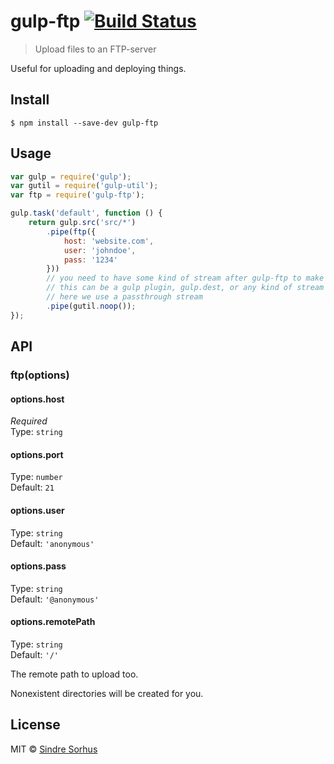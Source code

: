 # gulp-ftp [![Build Status](https://travis-ci.org/sindresorhus/gulp-ftp.svg?branch=master)](https://travis-ci.org/sindresorhus/gulp-ftp)

> Upload files to an FTP-server

Useful for uploading and deploying things.


## Install

```
$ npm install --save-dev gulp-ftp
```


## Usage

```js
var gulp = require('gulp');
var gutil = require('gulp-util');
var ftp = require('gulp-ftp');

gulp.task('default', function () {
	return gulp.src('src/*')
		.pipe(ftp({
			host: 'website.com',
			user: 'johndoe',
			pass: '1234'
		}))
		// you need to have some kind of stream after gulp-ftp to make sure it's flushed
		// this can be a gulp plugin, gulp.dest, or any kind of stream
		// here we use a passthrough stream
		.pipe(gutil.noop());
});
```


## API

### ftp(options)

#### options.host

*Required*  
Type: `string`

#### options.port

Type: `number`  
Default: `21`

#### options.user

Type: `string`  
Default: `'anonymous'`

#### options.pass

Type: `string`  
Default: `'@anonymous'`

#### options.remotePath

Type: `string`  
Default: `'/'`

The remote path to upload too.

Nonexistent directories will be created for you.


## License

MIT © [Sindre Sorhus](http://sindresorhus.com)
